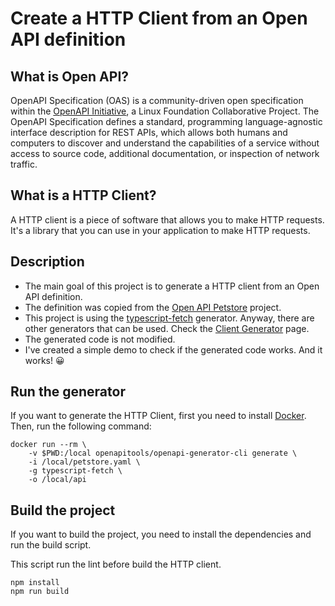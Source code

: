 # Create a HTTP Client from an Open API definition

## What is Open API?

OpenAPI Specification (OAS) is a community-driven open specification within the [OpenAPI Initiative](https://www.openapis.org/), a Linux Foundation Collaborative Project. The OpenAPI Specification defines a standard, programming language-agnostic interface description for REST APIs, which allows both humans and computers to discover and understand the capabilities of a service without access to source code, additional documentation, or inspection of network traffic.

## What is a HTTP Client?

A HTTP client is a piece of software that allows you to make HTTP requests. It's a library that you can use in your application to make HTTP requests.

## Description

- The main goal of this project is to generate a HTTP client from an Open API definition.
- The definition was copied from the [Open API Petstore](https://raw.githubusercontent.com/openapitools/openapi-generator/master/modules/openapi-generator/src/test/resources/3_0/petstore.yaml) project.
- This project is using the [typescript-fetch](https://openapi-generator.tech/docs/generators/typescript-fetch/) generator. Anyway, there are other generators that can be used. Check the [Client Generator](https://openapi-generator.tech/docs/generators#client-generators) page.
- The generated code is not modified.
- I've created a simple demo to check if the generated code works. And it works! 😀

## Run the generator

If you want to generate the HTTP Client, first you need to install [Docker](https://docs.docker.com/get-docker/).
Then, run the following command:

```shell
docker run --rm \
    -v $PWD:/local openapitools/openapi-generator-cli generate \
    -i /local/petstore.yaml \
    -g typescript-fetch \
    -o /local/api
```

## Build the project

If you want to build the project, you need to install the dependencies and run the build script.

This script run the lint before build the HTTP client.

```shell
npm install
npm run build
```
